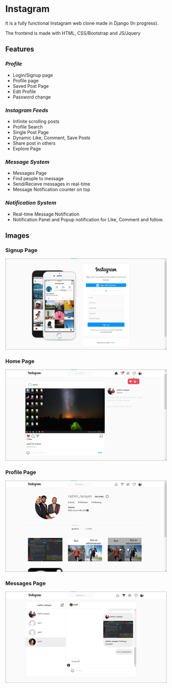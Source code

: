 # Instagram
It is a fully functional Instagram web clone made in Django (In progress).

The frontend is made with HTML, CSS/Bootstrap and JS/Jquery


## Features

### *Profile*
* Login/Signup page
* Profile page
* Saved Post Page
* Edit Profile
* Password change

### *Instagram Feeds*
* Infinite scrolling posts
* Profile Search
* Single Post Page
* Dynamic Like, Comment, Save Posts
* Share post in others
* Explore Page

### *Message System*
* Messages Page
* Find people to message
* Send/Recieve messages in real-time
* Message Notification counter on top

### *Notification System*
* Real-time Message Notification
* Notification Panel and Popup notification for Like, Comment and follow.


## Images
### Signup Page
![Signup Page](signup.png)

### Home Page
![Home Page](home.png)

### Profile Page
![Profile Page](profile.png)

### Messages Page
![Messages Page](inbox.png)


